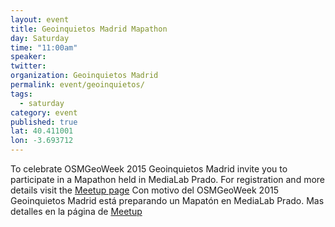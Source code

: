 ```yaml
---
layout: event
title: Geoinquietos Madrid Mapathon 
day: Saturday
time: "11:00am"
speaker: 
twitter: 
organization: Geoinquietos Madrid
permalink: event/geoinquietos/
tags: 
  - saturday
category: event
published: true
lat: 40.411001
lon: -3.693712
---
```


To celebrate OSMGeoWeek 2015 Geoinquietos Madrid invite you to participate in a Mapathon held in MediaLab Prado. For registration and more details visit the [Meetup page](http://www.meetup.com/es/Geoinquietos-MAD/events/226255562/)
Con motivo del OSMGeoWeek 2015  Geoinquietos Madrid está preparando un Mapatón en MediaLab Prado. Mas detalles en la página de [Meetup](http://www.meetup.com/es/Geoinquietos-MAD/events/226255562/)
